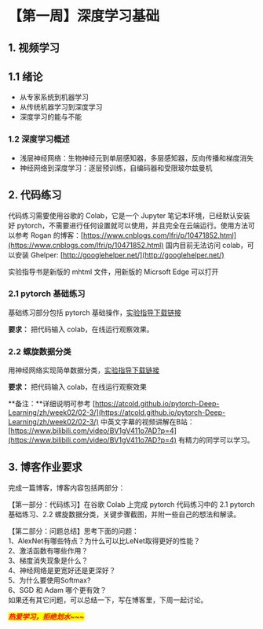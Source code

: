 # 【第一周】深度学习基础

## 1. 视频学习 <a href="#2263161044" id="2263161044"></a>

## 1.1 绪论 <a href="#1109151274" id="1109151274"></a>

* 从专家系统到机器学习
* 从传统机器学习到深度学习
* 深度学习的能与不能

### 1.2 深度学习概述 <a href="#3522438213" id="3522438213"></a>

* 浅层神经网络：生物神经元到单层感知器，多层感知器，反向传播和梯度消失
* 神经网络到深度学习：逐层预训练，自编码器和受限玻尔兹曼机

## 2. 代码练习 <a href="#2549113973" id="2549113973"></a>

代码练习需要使用谷歌的 Colab，它是一个 Jupyter 笔记本环境，已经默认安装好 pytorch，不需要进行任何设置就可以使用，并且完全在云端运行。使用方法可以参考 Rogan 的博客：[https://www.cnblogs.com/lfri/p/10471852.html](https://www.cnblogs.com/lfri/p/10471852.html) 国内目前无法访问 colab，可以安装 Ghelper: [http://googlehelper.net/](http://googlehelper.net/)

实验指导书是新版的 mhtml 文件，用新版的 Micrsoft Edge 可以打开

### 2.1 pytorch 基础练习 <a href="#3901973940" id="3901973940"></a>

基础练习部分包括 pytorch 基础操作，[实验指导下载链接](https://gaopursuit.oss-cn-beijing.aliyuncs.com/202010/AIexp/02%20-%20PyTorch%E5%9F%BA%E7%A1%80.mhtml)

**要求：** 把代码输入 colab，在线运行观察效果。

### 2.2 螺旋数据分类 <a href="#659960405" id="659960405"></a>

用神经网络实现简单数据分类，[实验指导下载链接](https://gaopursuit.oss-cn-beijing.aliyuncs.com/202010/AIexp/03%20-%20%E8%9E%BA%E6%97%8B%E6%95%B0%E6%8D%AE%E5%88%86%E7%B1%BB.mhtml)

**要求：** 把代码输入 colab，在线运行观察效果

\*\*备注：\*\*详细说明可参考 [https://atcold.github.io/pytorch-Deep-Learning/zh/week02/02-3/](https://atcold.github.io/pytorch-Deep-Learning/zh/week02/02-3/) 中英文字幕的视频讲解在B站：[https://www.bilibili.com/video/BV1gV411o7AD?p=4](https://www.bilibili.com/video/BV1gV411o7AD?p=4) 有精力的同学可以学习。

## 3. 博客作业要求 <a href="#wu3vr" id="wu3vr"></a>

完成一篇博客，博客内容包括两部分：

【第一部分：代码练习】在谷歌 Colab 上完成 pytorch 代码练习中的 2.1 pytorch基础练习、2.2 螺旋数据分类，关键步骤截图，并附一些自己的想法和解读。

【第二部分：问题总结】思考下面的问题：\
1、AlexNet有哪些特点？为什么可以比LeNet取得更好的性能？\
2、激活函数有哪些作用？\
3、梯度消失现象是什么？\
4、神经网络是更宽好还是更深好？\
5、为什么要使用Softmax?\
6、SGD 和 Adam 哪个更有效？\
如果还有其它问题，可以总结一下，写在博客里，下周一起讨论。

_<mark style="color:red;">**热爱学习，拒绝划水\~\~\~**</mark>_
